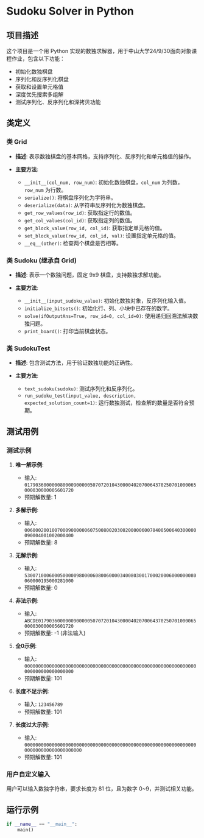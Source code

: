 # Sudoku Solver in Python

## 项目描述

这个项目是一个用 Python 实现的数独求解器，用于中山大学24/9/30面向对象课程作业，包含以下功能：

- 初始化数独棋盘
- 序列化和反序列化棋盘
- 获取和设置单元格值
- 深度优先搜索多组解
- 测试序列化、反序列化和深拷贝功能

## 类定义

### 类 Grid

- **描述**: 表示数独棋盘的基本网格，支持序列化、反序列化和单元格值的操作。

- **主要方法**:
  - `__init__(col_num, row_num)`: 初始化数独棋盘，`col_num` 为列数，`row_num` 为行数。
  - `serialize()`: 将棋盘序列化为字符串。
  - `deserialize(data)`: 从字符串反序列化为数独棋盘。
  - `get_row_values(row_id)`: 获取指定行的数值。
  - `get_col_values(col_id)`: 获取指定列的数值。
  - `get_block_value(row_id, col_id)`: 获取指定单元格的值。
  - `set_block_value(row_id, col_id, val)`: 设置指定单元格的值。
  - `__eq__(other)`: 检查两个棋盘是否相等。

### 类 Sudoku (继承自 Grid)

- **描述**: 表示一个数独问题，固定 9x9 棋盘，支持数独求解功能。

- **主要方法**:
  - `__init__(input_sudoku_value)`: 初始化数独对象，反序列化输入值。
  - `initialize_bitsets()`: 初始化行、列、小块中已存在的数字。
  - `solve(ifOutputAns=True, row_id=0, col_id=0)`: 使用递归回溯法解决数独问题。
  - `print_board()`: 打印当前棋盘状态。

### 类 SudokuTest

- **描述**: 包含测试方法，用于验证数独功能的正确性。

- **主要方法**:
  - `text_sudoku(sudoku)`: 测试序列化和反序列化。
  - `run_sudoku_test(input_value, description, expected_solution_count=1)`: 运行数独测试，检查解的数量是否符合预期。

## 测试用例

### 测试示例

1. **唯一解示例**: 
   - 输入: `017903600000080000900000507072010430000402070064370250701000065000030000005601720`
   - 预期解数量: 1

2. **多解示例**: 
   - 输入: `006000200100700090000006075008002030020000060070400500640300000090004001002000400`
   - 预期解数量: 8

3. **无解示例**: 
   - 输入: `530071000600050000098000060800600003400803001700020006000000080060000195000281000`
   - 预期解数量: 0

4. **非法示例**: 
   - 输入: `ABCDE0179036000000900000507072010430000402070064370250701000065000030000005601720`
   - 预期解数量: -1 (非法输入)

5. **全0示例**: 
   - 输入: `000000000000000000000000000000000000000000000000000000000000000000000000000000000`
   - 预期解数量: 101

6. **长度不足示例**: 
   - 输入: `123456789`
   - 预期解数量: 101

7. **长度过大示例**: 
   - 输入: `000000000000000000000000000000000000000000000000000000000000000000000000000000000000`
   - 预期解数量: 101

### 用户自定义输入

用户可以输入数独字符串，要求长度为 81 位，且为数字 0~9，并测试相关功能。

## 运行示例

```python
if __name__ == "__main__":
    main()
